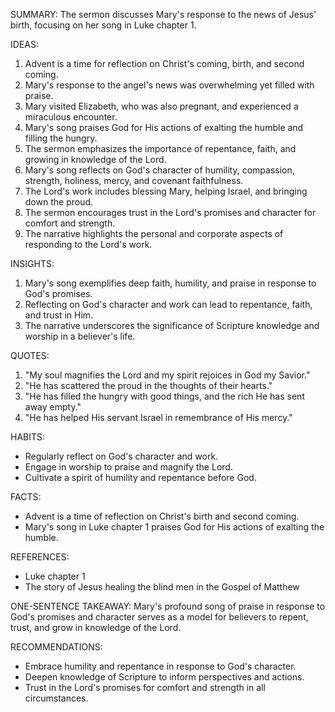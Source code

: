 SUMMARY:
The sermon discusses Mary's response to the news of Jesus' birth, focusing on her song in Luke chapter 1.

IDEAS:
1. Advent is a time for reflection on Christ's coming, birth, and second coming.
2. Mary's response to the angel's news was overwhelming yet filled with praise.
3. Mary visited Elizabeth, who was also pregnant, and experienced a miraculous encounter.
4. Mary's song praises God for His actions of exalting the humble and filling the hungry.
5. The sermon emphasizes the importance of repentance, faith, and growing in knowledge of the Lord.
6. Mary's song reflects on God's character of humility, compassion, strength, holiness, mercy, and covenant faithfulness.
7. The Lord's work includes blessing Mary, helping Israel, and bringing down the proud.
8. The sermon encourages trust in the Lord's promises and character for comfort and strength.
9. The narrative highlights the personal and corporate aspects of responding to the Lord's work.

INSIGHTS:
1. Mary's song exemplifies deep faith, humility, and praise in response to God's promises.
2. Reflecting on God's character and work can lead to repentance, faith, and trust in Him.
3. The narrative underscores the significance of Scripture knowledge and worship in a believer's life.

QUOTES:
1. "My soul magnifies the Lord and my spirit rejoices in God my Savior."
2. "He has scattered the proud in the thoughts of their hearts."
3. "He has filled the hungry with good things, and the rich He has sent away empty."
4. "He has helped His servant Israel in remembrance of His mercy."

HABITS:
- Regularly reflect on God's character and work.
- Engage in worship to praise and magnify the Lord.
- Cultivate a spirit of humility and repentance before God.

FACTS:
- Advent is a time of reflection on Christ's birth and second coming.
- Mary's song in Luke chapter 1 praises God for His actions of exalting the humble.

REFERENCES:
- Luke chapter 1
- The story of Jesus healing the blind men in the Gospel of Matthew

ONE-SENTENCE TAKEAWAY:
Mary's profound song of praise in response to God's promises and character serves as a model for believers to repent, trust, and grow in knowledge of the Lord.

RECOMMENDATIONS:
- Embrace humility and repentance in response to God's character.
- Deepen knowledge of Scripture to inform perspectives and actions.
- Trust in the Lord's promises for comfort and strength in all circumstances.